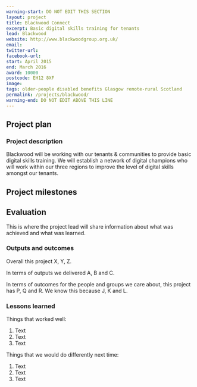 ```yaml
---
warning-start: DO NOT EDIT THIS SECTION
layout: project
title: Blackwood Connect
excerpt: Basic digital skills training for tenants
lead: Blackwood
website: http://www.blackwoodgroup.org.uk/
email: 
twitter-url: 
facebook-url: 
start: April 2015
end: March 2016
award: 10000
postcode: EH12 8XF
image:
tags: older-people disabled benefits Glasgow remote-rural Scotland
permalink: /projects/blackwood/
warning-end: DO NOT EDIT ABOVE THIS LINE
---
```


## Project plan

### Project description

Blackwood will be working with our tenants & communities to provide basic digital skills training. We will establish a network of digital champions who will work within our three regions to improve the level of digital skills amongst our tenants.


## Project milestones



## Evaluation

This is where the project lead will share information about what was achieved and what was learned.

### Outputs and outcomes

Overall this project X, Y, Z.

In terms of outputs we delivered A, B and C.

In terms of outcomes for the people and groups we care about, this project has P, Q and R. We know this because J, K and L.

### Lessons learned

Things that worked well:

1. Text
2. Text
3. Text

Things that we would do differently next time:

1. Text
2. Text
3. Text
